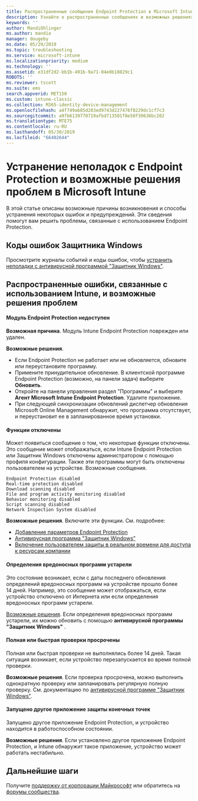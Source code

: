 ```yaml
---
title: Распространенные сообщения Endpoint Protection в Microsoft Intune в Azure | Документация Майкрософт
description: Узнайте о распространенных сообщениях и возможных решениях проблем при использовании и устранении неполадок с Endpoint Protection и Защитником Windows в Microsoft Intune.
keywords: ''
author: MandiOhlinger
ms.author: mandia
manager: dougeby
ms.date: 05/29/2019
ms.topic: troubleshooting
ms.service: microsoft-intune
ms.localizationpriority: medium
ms.technology: ''
ms.assetid: e31df2d2-bb1b-491b-9a71-04e0b18829c1
ROBOTS: ''
ms.reviewer: tscott
ms.suite: ems
search.appverid: MET150
ms.custom: intune-classic
ms.collection: M365-identity-device-management
ms.openlocfilehash: a4f749ab85d283ed9743d227476f8229dc1cf7c3
ms.sourcegitcommit: a97b6139770719afbd713501f8e50f39636bc202
ms.translationtype: MTE75
ms.contentlocale: ru-RU
ms.lasthandoff: 05/30/2019
ms.locfileid: "66402644"
---
```

# <a name="endpoint-protection-issues-and-possible-solutions-in-microsoft-intune"></a>Устранение неполадок с Endpoint Protection и возможные решения проблем в Microsoft Intune

В этой статье описаны возможные причины возникновения и способы устранения некоторых ошибок и предупреждений. Эти сведения помогут вам решить проблемы, связанные с использованием Endpoint Protection.

## <a name="windows-defender-error-codes"></a>Коды ошибок Защитника Windows

Просмотрите журналы событий и коды ошибок, чтобы [устранить неполадки с антивирусной программой "Защитник Windows"](https://docs.microsoft.com/windows/security/threat-protection/windows-defender-antivirus/troubleshoot-windows-defender-antivirus).

## <a name="common-intune-errors-and-possible-resolutions"></a>Распространенные ошибки, связанные с использованием Intune, и возможные решения проблем

#### <a name="endpoint-protection-engine-unavailable"></a>Модуль Endpoint Protection недоступен

**Возможная причина**. Модуль Intune Endpoint Protection поврежден или удален.

**Возможные решения**.

- Если Endpoint Protection не работает или не обновляется, обновите или переустановите программу.
- Примените принудительное обновление. В клиентской программе Endpoint Protection (возможно, на панели задач) выберите **Обновить**.
- Откройте на панели управления раздел "Программы" и выберите **Агент Microsoft Intune Endpoint Protection**. Удалите приложение.
- При следующей синхронизации обновлений диспетчер обновления Microsoft Online Management обнаружит, что программа отсутствует, и переустановит ее в запланированное время установки.

#### <a name="features-are-disabled"></a>Функции отключены

Может появиться сообщение о том, что некоторые функции отключены. Это сообщение может отображаться, если Intune Endpoint Protection или Защитник Windows отключены администратором с помощью профиля конфигурации. Также эти программы могут быть отключены пользователем на устройстве. Возможные сообщения.

`Endpoint Protection disabled`  
`Real-time protection disabled`  
`Download scanning disabled`  
`File and program activity monitoring disabled`  
`Behavior monitoring disabled`  
`Script scanning disabled`  
`Network Inspection System disabled`  

**Возможные решения**. Включите эти функции. См. подробнее:

- [Добавление параметров Endpoint Protection](endpoint-protection-configure.md)
- [Антивирусная программа "Защитник Windows"](device-restrictions-windows-10.md#windows-defender-antivirus)
- [Включение пользователем защиты в реальном времени для доступа к ресурсам компании](/intune-user-help/turn-on-defender-windows)

#### <a name="malware-definitions-out-of-date"></a>Определения вредоносных программ устарели

Это состояние возникает, если с даты последнего обновления определений вредоносных программ на устройстве прошло более 14 дней. Например, это сообщение может отображаться, если устройство отключено от Интернета или если определения вредоносных программ устарели.

[Возможные решения](device-restrictions-windows-10.md#windows-defender-antivirus). Если определения вредоносных программ устарели, их можно обновить с помощью **антивирусной программы "Защитник Windows"** .

#### <a name="full-scan-overdue-or-quick-scan-overdue"></a>Полная или быстрая проверки просрочены

Полная или быстрая проверки не выполнялись более 14 дней. Такая ситуация возникает, если устройство перезапускается во время полной проверки.

**Возможные решения**. Если проверка просрочена, можно выполнить однократную проверку или запланировать регулярную полную проверку. См. документацию по [антивирусной программе "Защитник Windows"](device-restrictions-windows-10.md#windows-defender-antivirus).

#### <a name="another-endpoint-protection-application-running"></a>Запущено другое приложение защиты конечных точек

Запущено другое приложение Endpoint Protection, и устройство находится в работоспособном состоянии.

**Возможные решения**. Если установлено другое приложение Endpoint Protection, и Intune обнаружит такое приложение, устройство может работать нестабильно.

## <a name="next-steps"></a>Дальнейшие шаги

Получите [поддержку от корпорации Майкрософт](get-support.md) или обратитесь на [форумы сообщества](https://social.technet.microsoft.com/Forums/en-US/home?category=microsoftintune).
